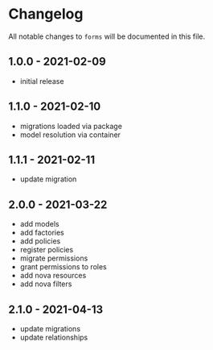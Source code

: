 # Changelog

All notable changes to `forms` will be documented in this file.

## 1.0.0 - 2021-02-09

- initial release

## 1.1.0 - 2021-02-10

- migrations loaded via package
- model resolution via container

## 1.1.1 - 2021-02-11

- update migration

## 2.0.0 - 2021-03-22

- add models
- add factories
- add policies
- register policies
- migrate permissions
- grant permissions to roles
- add nova resources
- add nova filters

## 2.1.0 - 2021-04-13

- update migrations
- update relationships
